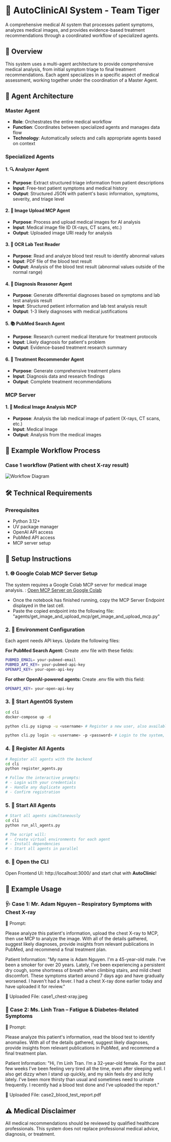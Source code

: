 # 🏥 AutoClinicAI System - Team Tiger

A comprehensive medical AI system that processes patient symptoms, analyzes medical images, and provides evidence-based treatment recommendations through a coordinated workflow of specialized agents.

## 🚀 Overview

This system uses a multi-agent architecture to provide comprehensive medical analysis, from initial symptom triage to final treatment recommendations. Each agent specializes in a specific aspect of medical assessment, working together under the coordination of a Master Agent.

## 🤖 Agent Architecture

### Master Agent
- **Role**: Orchestrates the entire medical workflow
- **Function**: Coordinates between specialized agents and manages data flow
- **Technology**: Automatically selects and calls appropriate agents based on context

### Specialized Agents

#### 1. 🔍 Analyzer Agent
- **Purpose**: Extract structured triage information from patient descriptions
- **Input**: Free-text patient symptoms and medical history
- **Output**: Structured JSON with patient's basic information, symptoms, severity, and triage level

#### 2. 📸 Image Upload MCP Agent
- **Purpose**: Process and upload medical images for AI analysis
- **Input**: Medical image file ID (X-rays, CT scans, etc.)
- **Output**: Uploaded image URI ready for analysis

#### 3. 📄 OCR Lab Test Reader
- **Purpose**: Read and analyze blood test result to identify abnormal values
- **Input**: PDF file of the blood test result
- **Output**: Analysis of the blood test result (abnormal values outside of the normal range)

#### 4. 🧠 Diagnosis Reasoner Agent
- **Purpose**: Generate differential diagnoses based on symptoms and lab test analysis result
- **Input**: Structured petient information and lab test analysis result
- **Output**: 1-3 likely diagnoses with medical justifications

#### 5. 📚 PubMed Search Agent
- **Purpose**: Research current medical literature for treatment protocols
- **Input**: Likely diagnosis for patient's problem
- **Output**: Evidence-based treatment research summary

#### 6. 💊 Treatment Recommender Agent
- **Purpose**: Generate comprehensive treatment plans
- **Input**: Diagnosis data and research findings
- **Output**: Complete treatment recommendations

### MCP Server
#### 1. 📸 Medical Image Analysis MCP
- **Purpose**: Analysis the lab medical image of patient (X-rays, CT scans, etc.)
- **Input**: Medical Image
- **Output**: Analysis from the medical images 


## 🔄 Example Workflow Process
### Case 1 workflow (Patient with chest X-ray result)
![Workflow Diagram](assets/example_workflow.svg)


## 🛠️ Technical Requirements

### Prerequisites
- Python 3.12+
- UV package manager
- OpenAI API access
- PubMed API access
- MCP server setup

## 🚀 Setup Instructions

### 1. 🌐 Google Colab MCP Server Setup

The system requires a Google Colab MCP server for medical image analysis. : [Open MCP Server on Google Colab](https://colab.research.google.com/drive/10SrM5UrB_jHVfnsWO0uoQOTCzoWtaiMM?usp=sharing)

- Once the notebook has finished running, copy the MCP Server Endpoint displayed in the last cell.
- Paste the copied endpoint into the following file:
"agents/get_image_and_upload_mcp/get_image_and_upload_mcp.py"

### 2. 🔧 Environment Configuration
Each agent needs API keys. Update the following files:

**For PubMed Search Agent:**
Create .env file with these fields:
```bash
PUBMED_EMAIL= your-pubmed-email
PUBMED_API_KEY= your-pubmed-api-key
OPENAPI_KEY= your-open-api-key
```

**For other OpenAI-powered agents:**
Create .env file with this field:
```bash
OPENAPI_KEY= your-open-api-key
```


### 3. 🏃 Start AgentOS System

```bash
cd cli
docker-compose up -d

python cli.py signup -u <username> # Register a new user, also available in [UI](http://localhost:3000/)

python cli.py login -u <username> -p <password> # Login to the system, get JWT user token
```

### 4. 🤖 Register All Agents

```bash
# Register all agents with the backend
cd cli
python register_agents.py

# Follow the interactive prompts:
# - Login with your credentials
# - Handle any duplicate agents
# - Confirm registration
```

### 5. 🚀 Start All Agents

```bash
# Start all agents simultaneously
cd cli
python run_all_agents.py

# The script will:
# - Create virtual environments for each agent
# - Install dependencies
# - Start all agents in parallel
```

### 6. 🚀 Open the CLI 
Open Frontend UI: http://localhost:3000/ and start chat with **AutoClinic**!

## 🎯 Example Usage
### 🩺 Case 1: Mr. Adam Nguyen – Respiratory Symptoms with Chest X-ray
📝 Prompt:

Please analyze this patient's information, upload the chest X-ray to MCP, then use MCP to analyze the image. With all of the details gathered, suggest likely diagnoses, provide insights from relevant publications in PubMed, and recommend a final treatment plan.

Patient Information:
"My name is Adam Nguyen. I'm a 45-year-old male. I've been a smoker for over 20 years. Lately, I've been experiencing a persistent dry cough, some shortness of breath when climbing stairs, and mild chest discomfort. These symptoms started around 7 days ago and have gradually worsened. I haven't had a fever. I had a chest X-ray done earlier today and have uploaded it for review."

📎 Uploaded File:
case1_chest-xray.jpeg

### 💉 Case 2: Ms. Linh Tran – Fatigue & Diabetes-Related Symptoms
📝 Prompt:

Please analyze this patient's information, read the blood test to identify anomalies. With all of the details gathered, suggest likely diagnoses, provide insights from relevant publications in PubMed, and recommend a final treatment plan.

Patient Information:
"Hi, I’m Linh Tran. I’m a 32-year-old female. For the past few weeks I’ve been feeling very tired all the time, even after sleeping well. I also get dizzy when I stand up quickly, and my skin feels dry and itchy lately. I’ve been more thirsty than usual and sometimes need to urinate frequently. I recently had a blood test done and I’ve uploaded the report."

📎 Uploaded File:
case2_blood_test_report.pdf

## ⚠️ Medical Disclaimer

All medical recommendations should be reviewed by qualified healthcare professionals. This system does not replace professional medical advice, diagnosis, or treatment.